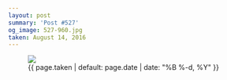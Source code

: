 ```yaml
---
layout: post
summary: 'Post #527'
og_image: 527-960.jpg
taken: August 14, 2016
---
```


<figure class="post">
<img sizes="(min-width: 700px) 50vw, calc(100vw - 2rem)" src="{{ site.assets_url }}/527-480.jpg" srcset="{{ site.assets_url }}/527-240.jpg 240w, {{ site.assets_url }}/527-480.jpg 480w, {{ site.assets_url }}/527-720.jpg 720w, {{ site.assets_url }}/527-960.jpg 960w"/>
<figcaption>
<time>{{ page.taken | default: page.date | date: "%B %-d, %Y" }}</time>
</figcaption>
</figure>

